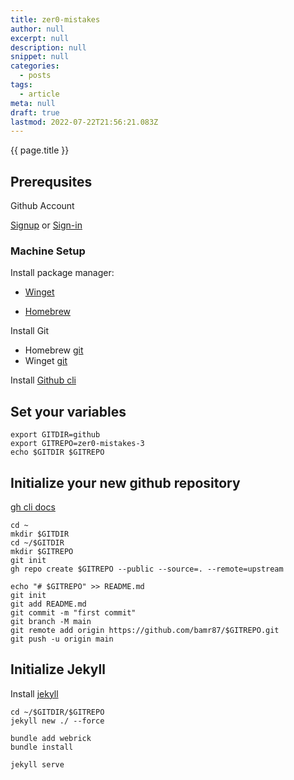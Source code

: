 ```yaml
---
title: zer0-mistakes
author: null
excerpt: null
description: null
snippet: null
categories:
  - posts
tags:
  - article
meta: null
draft: true
lastmod: 2022-07-22T21:56:21.083Z
---
```


{{ page.title }}

## Prerequsites

Github Account

[Signup](https://github.com/signup) or [Sign-in](https://github.com/login)

### Machine Setup

Install package manager:

- [Winget](https://docs.microsoft.com/en-us/windows/package-manager/winget/)

- [Homebrew](https://brew.sh)

Install Git
- Homebrew [git](https://formulae.brew.sh/formula/git#default)  
- Winget [git](https://winget.run/pkg/Git/Git) 

Install [Github cli](https://github.com/cli/cli#installation)

## Set your variables

```shell
export GITDIR=github
export GITREPO=zer0-mistakes-3
echo $GITDIR $GITREPO
```

## Initialize your new github repository

[gh cli docs](https://cli.github.com/manual/)

```shell
cd ~
mkdir $GITDIR
cd ~/$GITDIR
mkdir $GITREPO
git init
gh repo create $GITREPO --public --source=. --remote=upstream
```

```shell
echo "# $GITREPO" >> README.md
git init
git add README.md
git commit -m "first commit"
git branch -M main
git remote add origin https://github.com/bamr87/$GITREPO.git
git push -u origin main
```

## Initialize Jekyll

Install [jekyll](https://jekyllrb.com/docs/installation/)

```shell
cd ~/$GITDIR/$GITREPO
jekyll new ./ --force
```

```shell
bundle add webrick
bundle install
```

```shell
jekyll serve
```
